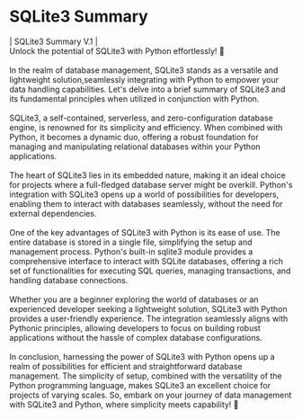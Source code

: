 # SQLite3 Summary
| SQLite3 Summary V.1 |
<br>
Unlock the potential of SQLite3 with Python effortlessly! 🐍
<br>
<br>
In the realm of database management, SQLite3 stands as a versatile and lightweight solution,seamlessly integrating with Python to empower your data handling capabilities. Let's delve into a brief summary of SQLite3 and its fundamental principles when utilized in conjunction with Python.
<br>
<br>
SQLite3, a self-contained, serverless, and zero-configuration database engine, is renowned for its simplicity and efficiency. When combined with Python, it becomes a dynamic duo, offering a robust foundation for managing and manipulating relational databases within your Python applications.
<br>
<br>
The heart of SQLite3 lies in its embedded nature, making it an ideal choice for projects where a full-fledged database server might be overkill. Python's integration with SQLite3 opens up a world of possibilities for developers, enabling them to interact with databases seamlessly, without the need for external dependencies.
<br>
<br>
One of the key advantages of SQLite3 with Python is its ease of use. The entire database is stored in a single file, simplifying the setup and management process. Python's built-in sqlite3 module provides a comprehensive interface to interact with SQLite databases, offering a rich set of functionalities for executing SQL queries, managing transactions, and handling database connections.
<br>
<br>
Whether you are a beginner exploring the world of databases or an experienced developer seeking a lightweight solution, SQLite3 with Python provides a user-friendly experience. The integration seamlessly aligns with Pythonic principles, allowing developers to focus on building robust applications without the hassle of complex database configurations.
<br>
<br>
In conclusion, harnessing the power of SQLite3 with Python opens up a realm of possibilities for efficient and straightforward database management. The simplicity of setup, combined with the versatility of the Python programming language, makes SQLite3 an excellent choice for projects of varying scales. So, embark on your journey of data management with SQLite3 and Python, where simplicity meets capability! 🚀
